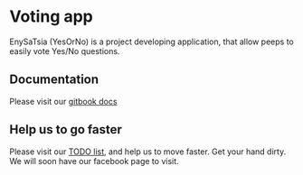 # Voting app
EnySaTsia (YesOrNo) is a project developing application, that allow peeps to easily vote Yes/No questions. 

## Documentation
Please visit our [gitbook docs](https://enysatsia.gitbook.io/project)

## Help us to go faster
Please visit our [TODO list](https://enysatsia.gitbook.io/project/todo), and help us to move faster. Get your hand dirty.
We will soon have our facebook page to visit.